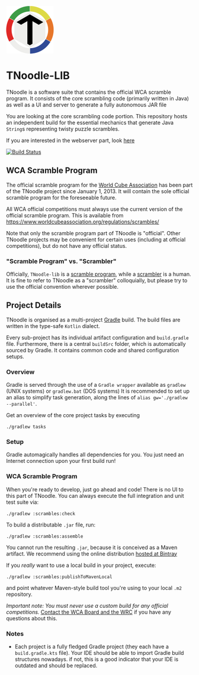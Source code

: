 <img src="./tnoodle_logo_1024.png" alt="TNoodle Logo" height="128px"/>

# TNoodle-LIB

TNoodle is a software suite that contains the official WCA scramble program. It consists of the core scrambling code (primarily written in Java) as well as a UI and server to generate a fully autonomous JAR file

You are looking at the core scrambling code portion.
This repository hosts an independent build for the essential mechanics that generate Java `String`s representing twisty puzzle scrambles.

If you are interested in the webserver part, look [here](https://github.com/thewca/tnoodle)

[![Build Status](https://travis-ci.org/thewca/tnoodle-lib.svg?branch=master)](https://travis-ci.org/thewca/tnoodle-lib)

## WCA Scramble Program

The official scramble program for the [World Cube Association](https://www.worldcubeassociation.org/) has been part of the TNoodle project since January 1, 2013. It will contain the sole official scramble program for the foreseeable future.

All WCA official competitions must always use the current version of the official scramble program. This is available from <https://www.worldcubeassociation.org/regulations/scrambles/>

Note that only the scramble program part of TNoodle is "official". Other TNoodle projects may be convenient for certain uses (including at official competitions), but do not have any official status.

### "Scramble Program" vs. "Scrambler"

Officially, `TNoodle-lib` is a [scramble program](https://www.worldcubeassociation.org/regulations/#4f), while a [scrambler](https://www.worldcubeassociation.org/regulations/#A2b) is a human. It is fine to refer to TNoodle as a "scrambler" colloquially, but please try to use the official convention wherever possible.

## Project Details

TNoodle is organised as a multi-project [Gradle](https://gradle.com) build. The build files are written in the type-safe `Kotlin` dialect.

Every sub-project has its individual artifact configuration and `build.gradle` file. Furthermore, there is a central `buildSrc` folder,
which is automatically sourced by Gradle. It contains common code and shared configuration setups.

### Overview

Gradle is served through the use of a `Gradle wrapper` available as `gradlew` (UNIX systems) or `gradlew.bat` (DOS systems)
It is recommended to set up an alias to simplify task generation, along the lines of `alias gw='./gradlew --parallel'`.

Get an overview of the core project tasks by executing

    ./gradlew tasks

### Setup

Gradle automagically handles all dependencies for you. You just need an Internet connection upon your first build run!

### WCA Scramble Program

When you're ready to develop, just go ahead and code! There is no UI to this part of TNoodle.
You can always execute the full integration and unit test suite via:

    ./gradlew :scrambles:check

To build a distributable `.jar` file, run:

    ./gradlew :scrambles:assemble

You cannot run the resulting `.jar`, because it is conceived as a Maven artifact.
We recommend using the online distribution [hosted at Bintray](https://bintray.com/thewca)

If you _really_ want to use a local build in your project, execute:

    ./gradlew :scrambles:publishToMavenLocal

and point whatever Maven-style build tool you're using to your local `.m2` repository.

_Important note: You must never use a custom build for any official competitions._ [Contact the WCA Board and the WRC](https://www.worldcubeassociation.org/contact) if you have any questions about this.

### Notes

-   Each project is a fully fledged Gradle project (they each have a `build.gradle.kts` file). Your IDE should be able to import Gradle build structures nowadays. if not, this is a good indicator that your IDE is outdated and should be replaced.
